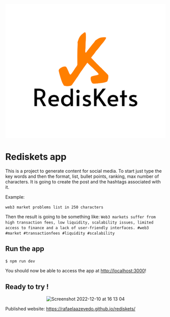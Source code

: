 <p align="center"> <img src="https://github.com/rafaelaazevedo/rediskets/blob/main/public/logo.png"></p>

# Rediskets app

This is a project to generate content for social media. To start just type the key words and then the format, list, bullet points, ranking, max number of characters. It is going to create the post and the hashtags associated with it.

Example:

`web3 market problems list in 250 characters`

Then the result is going to be something like:
`Web3 markets suffer from high transaction fees, low liquidity, scalability issues, limited access to finance and a lack of user-friendly interfaces. #web3 #market #transactionfees #liquidity #scalability`

## Run the app

```bash
$ npm run dev
```

You should now be able to access the app at [http://localhost:3000](http://localhost:3000)!


## Ready to try !

<p align="center"><img width="650" alt="Screenshot 2022-12-10 at 16 13 04" src="https://user-images.githubusercontent.com/4616919/206864450-513cebb2-b5f0-4b9c-889b-537757685ccb.png"></p>


Published website: https://rafaelaazevedo.github.io/rediskets/
